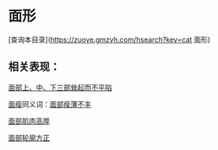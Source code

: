 # 面形
[查询本目录](https://zuoye.gmzyh.com/hsearch?key=cat 面形)

## 相关表现：

[面部上、中、下三部耸起而不平陷](https://zuoye.gmzyh.com/search?key=面部上、中、下三部耸起而不平陷)
[面瘦](https://zuoye.gmzyh.com/search?key=面瘦)同义词：[面部瘦薄不丰](https://zuoye.gmzyh.com/search?key=面部瘦薄不丰)
[面部肌肉高厚](https://zuoye.gmzyh.com/search?key=面部肌肉高厚)
[面部轮廓方正](https://zuoye.gmzyh.com/search?key=面部轮廓方正)